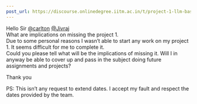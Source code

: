 ```yaml
---
post_url: https://discourse.onlinedegree.iitm.ac.in/t/project-1-llm-based-automation-agent-discussion-thread-tds-jan-2025/164277/237
---
```

Hello Sir [@carlton](/u/carlton) [@Jivraj](/u/jivraj)  
What are implications on missing the project 1.  
Due to some personal reasons I wasn’t able to start any work on my project 1. It seems difficult for me to complete it.  
Could you please tell what will be the implications of missing it. Will I in anyway be able to cover up and pass in the subject doing future assignments and projects?

Thank you

PS: This isn’t any request to extend dates. I accept my fault and respect the dates provided by the team.